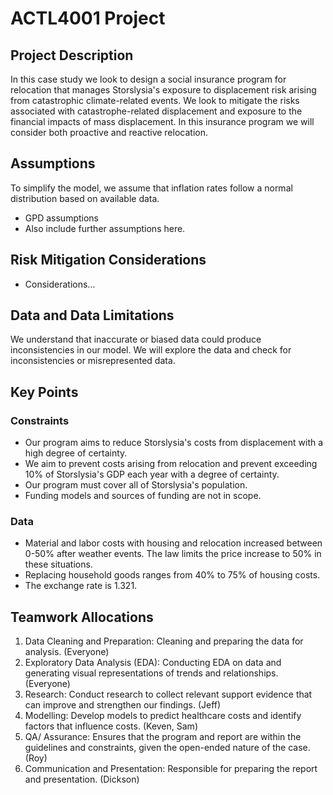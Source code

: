 # ACTL4001 Project

## Project Description

In this case study we look to design a social insurance program for relocation that manages Storslysia's exposure to displacement risk arising from catastrophic climate-related events. We look to mitigate the risks associated with catastrophe-related displacement and exposure to the financial impacts of mass displacement. In this insurance program we will consider both proactive and reactive relocation.

## Assumptions

To simplify the model, we assume that inflation rates follow a normal distribution based on available data.
- GPD assumptions
- Also include further assumptions here.

## Risk Mitigation Considerations

- Considerations...

## Data and Data Limitations

We understand that inaccurate or biased data could produce inconsistencies in our model. We will explore the data and check for inconsistencies or misrepresented data.

## Key Points

### Constraints
- Our program aims to reduce Storslysia's costs from displacement with a high degree of certainty.
- We aim to prevent costs arising from relocation and prevent exceeding 10% of Storslysia's GDP each year with a degree of certainty.
- Our program must cover all of Storslysia's population.
- Funding models and sources of funding are not in scope.

### Data
- Material and labor costs with housing and relocation increased between 0-50% after weather events. The law limits the price increase to 50% in these situations.
- Replacing household goods ranges from 40% to 75% of housing costs.
- The exchange rate is 1.321.

## Teamwork Allocations

1. Data Cleaning and Preparation: Cleaning and preparing the data for analysis. (Everyone)
2. Exploratory Data Analysis (EDA): Conducting EDA on data and generating visual representations of trends and relationships. (Everyone)
3. Research: Conduct research to collect relevant support evidence that can improve and strengthen our findings. (Jeff)
4. Modelling: Develop models to predict healthcare costs and identify factors that influence costs. (Keven, Sam)
5. QA/ Assurance: Ensures that the program and report are within the guidelines and constraints, given the open-ended nature of the case. (Roy)
6. Communication and Presentation: Responsible for preparing the report and presentation. (Dickson)
